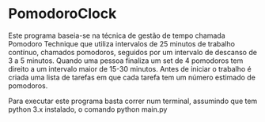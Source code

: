 # PomodoroClock

Este programa baseia-se na técnica de gestão de tempo chamada
Pomodoro Technique que utiliza intervalos de 25 minutos de 
trabalho contínuo, chamados pomodoros, seguidos por um intervalo 
de descanso de 3 a 5 minutos. Quando uma pessoa finaliza um set de 
4 pomodoros tem direito a um intervalo maior de 15-30 minutos.
Antes de iniciar o trabalho é criada uma lista de tarefas em que 
cada tarefa tem um número estimado de pomodoros.



Para executar este programa basta correr num terminal, assumindo que 
tem python 3.x instalado, o comando python main.py
